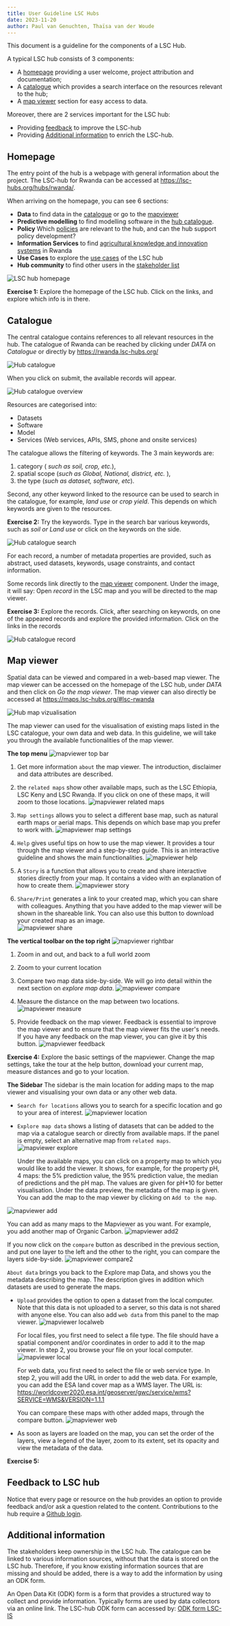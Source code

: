 ```yaml
---
title: User Guideline LSC Hubs
date: 2023-11-20
author: Paul van Genuchten, Thaïsa van der Woude
---
```


This document is a guideline for the components of a LSC Hub.

A typical LSC hub consists of 3 components:

- A [homepage](#homepage) providing a user welcome, project attribution and documentation; 
- A [catalogue](#catalogue) which provides a search interface on the resources relevant to the hub;
- A [map viewer](#map-viewer) section for easy access to data.

Moreover, there are 2 services important for the LSC hub:
- Providing [feedback](#feedback) to improve the LSC-hub
- Providing [Additional information](#additionalinformation) to enrich the LSC-hub.


## Homepage

The entry point of the hub is a webpage with general information about the project.
The LSC-hub for Rwanda can be accessed at https://lsc-hubs.org/hubs/rwanda/.

When arriving on the homepage, you can see 6 sections:
- **Data** to find data in the [catalogue](https://rwanda.lsc-hubs.org/) or go to the [mapviewer](https://maps.lsc-hubs.org/#lsc-rwanda)
- **Predictive modelling** to find modelling software in the [hub catalogue](https://rwanda.lsc-hubs.org/collections/metadata:main/items?type=model).
- **Policy** Which [policies](https://lsc-hubs.org/hubs/rwanda/policy/) are relevant to the hub, and can the hub support policy development?
- **Information Services** to find [agricultural knowledge and innovation systems](https://lsc-hubs.org/hubs/rwanda/akis/) in Rwanda
- **Use Cases** to explore the [use cases](https://lsc-hubs.org/hubs/rwanda/usecases/) of the LSC hub
- **Hub community** to find other users in the [stakeholder list](https://lsc-hubs.org/hubs/rwanda/stakeholders/)

![LSC hub homepage](./img/homeRwanda.PNG)

**Exercise 1:** Explore the homepage of the LSC hub. Click on the links, and explore which info is in there.



## Catalogue

The central catalogue contains references to all relevant resources in the hub. 
The catalogue of Rwanda can be reached by clicking under _DATA_ on _Catalogue_ or directly by https://rwanda.lsc-hubs.org/ 

![Hub catalogue](./img/catalogueRwanda.PNG)

When you click on submit, the available records will appear.

![Hub catalogue overview](./img/cataloguerecords.PNG)

Resources are categorised into:

- Datasets
- Software 
- Model
- Services (Web services, APIs, SMS, phone and onsite services)

The catalogue allows the filtering of keywords. The 3 main keywords are: 
1. category ( _such as soil, crop, etc._),
2. spatial scope (_such as Global, National, district, etc._ ),
3. the type (_such as dataset, software, etc_).

Second, any other keyword linked to the resource can be used to search in the catalogue, for example, _land use_ or _crop yield_. This depends on which keywords are given to the resources.

**Exercise 2:** Try the keywords. Type in the search bar various keywords, such as _soil or Land use_ or click on the keywords on the side.

![Hub catalogue search](./img/cataloguesearch.png)


For each record, a number of metadata properties are provided, such as abstract, used datasets, keywords, usage constraints, and contact information.

Some records link directly to the [map viewer](#map-viewer) component. Under the image, it will say: Open _record_ in the LSC map and you will be directed to the map viewer.

**Exercise 3:** Explore the records. Click, after searching on keywords, on one of the appeared records and explore the provided information. Click on the links in the records

![Hub catalogue record](./img/cataloguepHrecord.PNG) 


## Map viewer
Spatial data can be viewed and compared in a web-based map viewer. The map viewer can be accessed on the homepage of the LSC hub, under _DATA_ and then click on _Go the map viewer_.
The map viewer can also directly be accessed at https://maps.lsc-hubs.org/#lsc-rwanda 

![Hub map vizualisation](./img/map.png)

The map viewer can used for the visualisation of existing maps listed in the LSC catalogue, your own data and web data. In this guideline, we will take you through the available functionalities of the map viewer.

**The top menu**
![mapviewer top bar](./img/mapviewer_topbar.PNG)

1. Get more information `about` the map viewer. The introduction, disclaimer and data attributes are described.
2. the `related maps` show other available maps, such as the LSC Ethiopia, LSC Keny and LSC Rwanda. If you click on one of these maps, it will zoom to those locations.
 ![mapviewer related maps](./img/mapviewer_relatedmaps.PNG)

3. `Map settings` allows you to select a different base map, such as natural earth maps or aerial maps. This depends on which base map you prefer to work with.
 ![mapviewer map settings](./img/mapviewer_mapsettings.PNG)
  
4. `Help` gives useful tips on how to use the map viewer. It provides a tour through the map viewer and a step-by-step guide. This is an interactive guideline and shows the main functionalities.
 ![mapviewer help](./img/mapviewer_help.PNG)
  
5. A `Story` is a function that allows you to create and share interactive stories directly from your map. It contains a video with an explanation of how to create them.
 ![mapviewer story](./img/mapviewer_story.PNG)
  
6. `Share/Print` generates a link to your created map, which you can share with colleagues. Anything that you have added to the map viewer will be shown in the shareable link.
      You can also use this button to download your created map as an image.   
 ![mapviewer share](./img/mapviewer_share.PNG)




**The vertical toolbar on the top right**
 ![mapviewer rightbar](./img/mapviewer_rightbar.png) 

1. Zoom in and out, and back to a full world zoom
2. Zoom to your current location
3. Compare two map data side-by-side. We will go into detail within the next section on _explore map data_.
 ![mapviewer compare](./img/mapviewer_compare.png)

4. Measure the distance on the map between two locations.
 ![mapviewer measure](./img/mapviewer_measure.png)
  
5. Provide feedback on the map viewer. Feedback is essential to improve the map viewer and to ensure that the map viewer fits the user's needs. If you have any feedback on the map viewer, you can give it by this button.
 ![mapviewer feedback](./img/mapviewer_feedback.png)


**Exercise 4:** Explore the basic settings of the mapviewer. Change the map settings, take the tour at the help button, download your current map, measure distances and go to your location.


**The Sidebar**
The sidebar is the main location for adding maps to the map viewer and visualising your own data or any other web data.

   - `Search for locations` allows you to search for a specific location and go to your area of interest.
 ![mapviewer location](./img/mapviewer_location.png)
     
   - `Explore map data` shows a listing of datasets that can be added to the map via a catalogue search or directly from available maps. If the panel is empty, select an alternative map from `related maps`.
      ![mapviewer explore](./img/mapviewer_explore.png)

     Under the available maps, you can click on a property map to which you would like to add the viewer. It shows, for example, for the property pH, 4 maps: the 5% prediction value, the 95% prediction value, the median of predictions and the pH map.
     The values are given for pH*10 for better visualisation. Under the data preview, the metadata of the map is given. You can add the map to the map viewer by clicking on `Add to the map`. 

![mapviewer add](./img/mapviewer_add.png)
    
   You can add as many maps to the Mapviewer as you want. For example, you add another map of Organic Carbon.
![mapviewer add2](./img/mapviewer_add2.png)

   If you now click on the `compare` button as described in the previous section, and put one layer to the left and the other to the right, you can compare the layers side-by-side.
![mapviewer compare2](./img/mapviewer_compare2.png)

   `About data` brings you back to the Explore map Data, and shows you the metadata describing the map. The description gives in addition which datasets are used to generate the maps.
   
   - `Upload` provides the option to open a dataset from the local computer. Note that this data is not uploaded to a server, so this data is not shared with anyone else. You can also add `web data` from this panel to the map viewer.
![mapviewer localweb](./img/mapviewer_localweb.png)

     For local files, you first need to select a file type. The file should have a spatial component and/or coordinates in order to add it to the map viewer. In step 2, you browse your file on your local computer.
![mapviewer local](./img/mapviewer_local.PNG)

     For web data, you first need to select the file or web service type. In step 2, you will add the URL in order to add the web data. For example, you can add the ESA land cover map as a WMS layer. The URL is: https://worldcover2020.esa.int/geoserver/gwc/service/wms?SERVICE=WMS&VERSION=1.1.1

     You can compare these maps with other added maps, through the compare button.
 ![mapviewer web](./img/mapviewer_web.PNG)  

    
   - As soon as layers are loaded on the map, you can set the order of the layers, view a legend of the layer, zoom to its extent, set its opacity and view the metadata of the data. 

**Exercise 5:** 



## Feedback to LSC hub

Notice that every page or resource on the hub provides an option to provide feedback and/or ask a question related to the content. Contributions to the hub require a [Github login](https://github.com/signup?ref_cta=Sign+up).


## Additional information
The stakeholders keep ownership in the LSC hub. The catalogue can be linked to various information sources, without that the data is stored on the LSC hub. Therefore, if you know existing information sources that are missing and should be added, there is a way to add the information by using an ODK form.

An Open Data Kit (ODK) form is a form that provides a structured way to collect and provide information. Typically forms are used by data collectors via an online link. The LSC-hub ODK form can accessed by: [ODK form LSC-IS](https://odk.isric.org/-/single/n2Sosp1gxbXLUcOelRBWsMru72DSLFb?st=pi9NCIyCBZIeYuVU0lb812NtQfOucM34dS04qF6GFaao2FB!c3DJDl10TTRTeOUJ)
